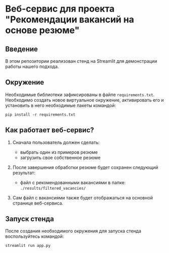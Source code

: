 # Веб-сервис для проекта "Рекомендации вакансий на основе резюме"

## Введение

В этом репозитории реализован стенд на Streamlit для демонстрации работы нашего подхода.

## Окружение

Необходимые библиотеки зафиксированы в файле ```requirements.txt```. Необходимо создать новое виртуальное окружение, активировать его и установить в него необходимые пакеты командой:

```pip install -r requirements.txt```

## Как работает веб-сервис?

1. Сначала пользователь должен сделать:

    - выбрать один из примеров резюме
    - загрузить свое собственное резюме

2. После завершения обработки резюме будет сохранен следующий результат:  

    - файл с рекомендованными вакансиями в папке: ```./results/filtered_vacancies/```

3. Сам файл с вакансиями также будет отображаться на основной странице веб-сервиса.

## Запуск стенда

После создания необходимого окружения для запуска стенда воспользуйтесь командой:

```streamlit run app.py```
